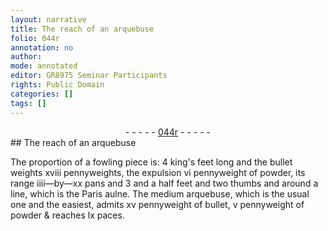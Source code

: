 ```yaml
---
layout: narrative
title: The reach of an arquebuse
folio: 044r
annotation: no
author:
mode: annotated
editor: GR8975 Seminar Participants
rights: Public Domain
categories: []
tags: []
---
```


 <div class="folio" align="center">- - - - - <a href="http://gallica.bnf.fr/ark:/12148/btv1b10500001g/f93.image" target="_blank">044r</a> - - - - - </div>  
## The reach of an arquebuse

 
The proportion of a fowling piece is: 4 king's feet long and the bullet weights xviii pennyweights, the expulsion vi pennyweight of powder, its range iiii—by—xx pans and 3 and a half feet and two thumbs and around a line, which is the Paris aulne. The medium arquebuse, which is the usual one and the easiest, admits xv pennyweight of bullet, v pennyweight of powder & reaches lx paces.
 